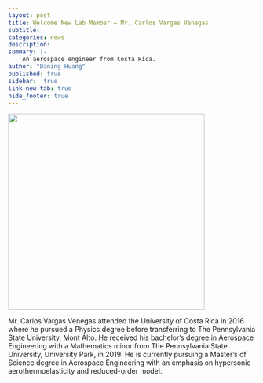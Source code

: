 ```yaml
---
layout: post
title: Welcome New Lab Member – Mr. Carlos Vargas Venegas
subtitle:
categories: news
description:
summary: |-
    An aerospace engineer from Costa Rica.
author: "Daning Huang"
published: true
sidebar:  true
link-new-tab: true
hide_footer: true
---
```


<img src="/img/head_carlos_vargas_venegas.png" width="400"/>

Mr. Carlos Vargas Venegas attended the University of Costa Rica in 2016 where he pursued a Physics degree before transferring to The Pennsylvania State University, Mont Alto. He received his bachelor’s degree in Aerospace Engineering with a Mathematics minor from The Pennsylvania State University, University Park, in 2019. He is currently pursuing a Master’s of Science degree in Aerospace Engineering with an emphasis on hypersonic aerothermoelasticity and reduced-order model.